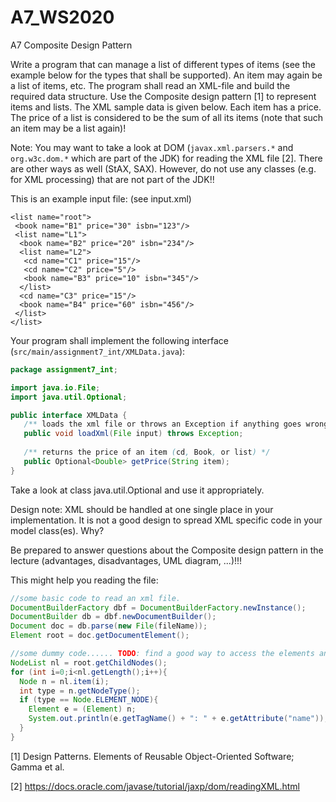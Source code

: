 # A7_WS2020

A7 Composite Design Pattern

Write a program that can manage a list of different types of items (see the example below for the types that shall be supported). 
An item may again be a list of items, etc.
The program shall read an XML-file and build the required data structure. 
Use the Composite design pattern [1] to represent items and lists.
The XML sample data is given below. Each item has a price. 
The price of a list is considered to be the sum of all its items (note that such an item may be a list again)!

Note: You may want to take a look at DOM (`javax.xml.parsers.*` and `org.w3c.dom.*` which are part of the JDK) 
for reading the XML file [2]. There are other ways as well (StAX, SAX). 
However, do not use any classes (e.g. for XML processing) that are not part of the JDK!!

This is an example input file: (see input.xml)
```
<list name="root">
 <book name="B1" price="30" isbn="123"/>
 <list name="L1">
  <book name="B2" price="20" isbn="234"/>
  <list name="L2">
   <cd name="C1" price="15"/>
   <cd name="C2" price="5"/>
   <book name="B3" price="10" isbn="345"/>
  </list>
  <cd name="C3" price="15"/>
  <book name="B4" price="60" isbn="456"/> 
 </list>
</list>
```

Your program shall implement the following interface (`src/main/assignment7_int/XMLData.java`):

```java
package assignment7_int;

import java.io.File;
import java.util.Optional;

public interface XMLData {
   /** loads the xml file or throws an Exception if anything goes wrong */
   public void loadXml(File input) throws Exception;
   
   /** returns the price of an item (cd, Book, or list) */
   public Optional<Double> getPrice(String item);
}
```

Take a look at class java.util.Optional and use it appropriately. 

Design note: XML should be handled at one single place in your implementation. It is not a good design to spread XML specific code in your model class(es). Why?

Be prepared to answer questions about the Composite design pattern in the lecture (advantages, disadvantages, UML diagram, ...)!!!


This might help you reading the file:
```java
//some basic code to read an xml file. 
DocumentBuilderFactory dbf = DocumentBuilderFactory.newInstance();
DocumentBuilder db = dbf.newDocumentBuilder();
Document doc = db.parse(new File(fileName));
Element root = doc.getDocumentElement();

//some dummy code...... TODO: find a good way to access the elements and their attributes (helper methods)
NodeList nl = root.getChildNodes();
for (int i=0;i<nl.getLength();i++){
  Node n = nl.item(i);
  int type = n.getNodeType();
  if (type == Node.ELEMENT_NODE){
    Element e = (Element) n;
    System.out.println(e.getTagName() + ": " + e.getAttribute("name"));
  }
}
```


[1] Design Patterns. Elements of Reusable Object-Oriented Software; Gamma et al.

[2] https://docs.oracle.com/javase/tutorial/jaxp/dom/readingXML.html
